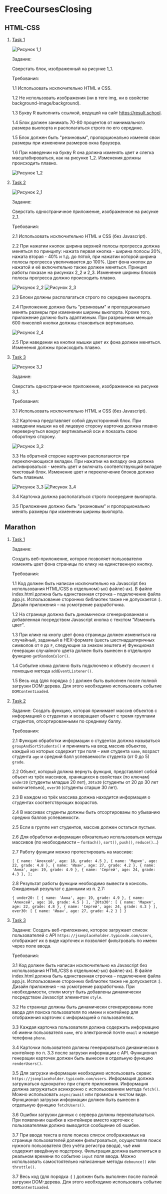 # FreeCoursesClosing

## HTML-CSS

1. [Task 1](https://brainfixer-resultschool.github.io/FreeCoursesClosing/HTML-CSS/1/)

   ![Рисунок 1_1](HTML-CSS/1/1_1.png)

   Задание:

   Сверстать блок, изображенный на рисунке 1_1.

   Требования:

   1.1 Использовать исключительно HTML и CSS.

   1.2 Не использовать изображения (ни в теге img, ни в свойстве background-image/background).

   1.3 Букву R выполнить ссылкой, ведущей на сайт https://result.school.

   1.4 Блок должен занимать 70-80 процентов от минимального размера вьюпорта и располагаться строго по его середине.

   1.5 Блок должен быть "резиновым", пропорционально изменяя свои размеры при изменении размеров окна браузера.

   1.6 При наведении на букву R она должна изменять цвет и слегка масштабироваться, как на рисунке 1_2. Изменения должны происходить плавно.

   ![Рисунок 1_2](HTML-CSS/1/1_2.png)

2. [Task 2](https://brainfixer-resultschool.github.io/FreeCoursesClosing/HTML-CSS/2/)

   ![Рисунок 2_1](HTML-CSS/2/2_1.png)

   Задание:

   Сверстать одностраничное приложение, изображенное на рисунке 2_1.

   Требования:

   2.1 Использовать исключительно HTML и CSS (без Javascript).

   2.2 При нажатии кнопок ширина верхней полосы прогресса должна меняться по принципу: нажата первая кнопка - ширина полосы 20%, нажата вторая - 40% и т.д. до пятой, при нажатии которой ширина полосы прогресса увеличивается до 100%. Цвет фона кнопок до нажатой и её включительно также должен меняться. Принцип работы показан на рисунках 2_2 и 2_3. Изменение ширины блоков полосы прогресса должно происходить плавно.

   ![Рисунок 2_2](HTML-CSS/2/2_2.png)
   ![Рисунок 2_3](HTML-CSS/2/2_3.png)

   2.3 Блоки должны располагаться строго по середине вьюпорта.

   2.4 Приложение должно быть "резиновым" и пропорционально менять размеры при изменении ширины вьюпорта. Кроме того, приложение должно быть адаптивным. При разрешении меньше 600 пикселей кнопки должны становиться вертикально.

   ![Рисунок 2_4](HTML-CSS/2/2_4.png)

   2.5 При наведении на кнопки мышки цвет их фона должен меняться. Изменения должны происходить плавно.

3. [Task 3](https://brainfixer-resultschool.github.io/FreeCoursesClosing/HTML-CSS/3/)

   ![Рисунок 3_1](HTML-CSS/3/3_1.png)

   Задание:

   Сверстать одностраничное приложение, изображенное на рисунке 3_1.

   Требования:

   3.1 Использовать исключительно HTML и CSS (без Javascript).

   3.2 Карточка представляет собой двухсторонний блок. При наведении мышки на её лицевую сторону карточка должна плавно перевернуться вокруг вертикальной оси и показать свою оборотную сторону.

   ![Рисунок 3_2](HTML-CSS/3/3_2.png)

   3.3 На обратной стороне карточки располагаются три переключающихся вкладки. При нажатии на вкладку она должна активироваться - менять цвет и включать соответствующий вкладке текстовый блок. Изменение цвет и переключение блоков должно быть плавным.

   ![Рисунок 3_3](HTML-CSS/3/3_3.png)
   ![Рисунок 3_4](HTML-CSS/3/3_4.png)

   3.4 Карточка должна располагаться строго посередине вьюпорта.

   3.5 Приложение должно быть "резиновым" и пропорционально менять размеры при изменении ширины вьюпорта.

## Marathon

1. [Task 1](https://brainfixer-resultschool.github.io/FreeCoursesClosing/Marathon/1/)

   Задание:

   Создать веб-приложение, которое позволяет пользователю изменять цвет фона страницы по клику на единственную кнопку.

   Требования:

   1.1 Код должен быть написан исключительно на Javascript без использования HTML/CSS в отдельном(-ых) файле(-ах). В файле index.html должна быть единственная строчка – подключение файла app.js. Использование сторонних библиотек также не допускается :). Дизайн приложения – на усмотрение разработчика.

   1.2 На странице должна быть динамически сгенерированная и добавленная посредством Javascript кнопка с текстом "Изменить цвет".

   1.3 При клике на кнопу цвет фона страницы должен измениться на случайный, заданный в HEX-формате (шесть шестнадцатиричных символов от `0` до `F`, следующие за знаком хештега `#`) Функционал генерации случайного цвета должен быть вынесен в отдельную функцию `getRandomColor()`.

   1.4 Событие клика должно быть подключено к объекту `document` с помощью метода `addEventListener()`.

   1.5 Весь код (для порядка :) ) должен быть выполнен после полной загрузки DOM-дерева. Для этого необходимо использовать событие `DOMContentLoaded`.

2. [Task 2](https://brainfixer-resultschool.github.io/FreeCoursesClosing/Marathon/2/)

   Задание: Создать функцию, которая принимает массив объектов с информацией о студентах и возвращает объект с тремя группами студентов, отсортированными по среднему баллу.

   Требования:

   2.1 Функция обработки информации о студентах должна называться `groupAndSortStudents()` и принимать на вход массив объектов, каждый из которых содержит три поля – имя студента `name`, возраст студента `age` и средний балл успеваемости студента (от 0 до 5) `grade`.

   2.2 Объект, который должна вернуть функция, представляет собой объект из трёх массивов, хранящихся в свойствах (по ключам) `under20` (студенты младше 20 лет), `20to30` (студенты от 20 до 30 лет включительно), `over30` (студенты старше 30 лет).

   2.3 В каждом из трёх массива должна находится информация о студентах соответствующих возрастов.

   2.4 В массивах студенты должны быть отсортированы по убыванию средних баллов успеваемости.

   2.5 Если в группе нет студентов, массив должен остаться пустым.

   2.6 Для обработки информации обязательно использоваться методы массивов (по необходимости – `forEach()`, `sort()`, `push()`, `reduce()`...)

   2.7 Работу функции можно протестировать на массиве:

   `[
   { name: 'Алексей', age: 18, grade: 4.5 },
   { name: 'Мария', age: 22, grade: 4.8 },
   { name: 'Иван', age: 27, grade: 4.2 },
   { name: 'Анна', age: 19, grade: 4.9 },
   { name: 'Сергей', age: 24, grade: 4.3 },
];`

   2.8 Результат работы функции необходимо вывести в консоль. Ожидаемый результат с данными из п. 2.7:

   `{
under20: [
   { name: 'Анна', age: 19, grade: 4.9 },
   { name: 'Алексей', age: 18, grade: 4.5 }
],
'20to30': [
   { name: 'Мария', age: 22, grade: 4.8 },
   { name: 'Сергей', age: 24, grade: 4.3 }
],
over30: [ { name: 'Иван', age: 27, grade: 4.2 } ]
}`

3. [Task 3](https://brainfixer-resultschool.github.io/FreeCoursesClosing/Marathon/3/)

   Задание: Создать веб-приложение, которое загружает список пользователей с API `https://jsonplaceholder.typicode.com/users`, отображает их в виде карточек и позволяет фильтровать по имени через поле ввода.

   Требования:

   3.1 Код должен быть написан исключительно на Javascript без использования HTML/CSS в отдельном(-ых) файле(-ах). В файле index.html должна быть единственная строчка – подключение файла app.js. Использование сторонних библиотек также не допускается :). Дизайн приложения – на усмотрение разработчика. При необходимости, стили могут быть добавлены динамически посредством Javascript элементом `style`.

   3.2 На странице должны быть динамически сгенерированы поле ввода для поиска пользователя по имени и контейнер для отображения карточек с информацией о пользователях.

   3.3 Каждая карточка пользователя должна содержать информацию об имени пользователя `name`, его электронной почте `email` и номере телефона `phone`.

   3.4 Карточки пользователя должны генерироваться динамически в контейнер по п. 3.3 после загрузки информации с API. Функционал генерации карточек должен быть вынесен в отдельную функцию `renderUsers()`.

   3.5 Для загрузки информации необходимо использовать сервис `https://jsonplaceholder.typicode.com/users`. Информация должна загружаться однократно при старте приложения. Информация должна загружаться асинхронно с использованием метода `fetch()`. Можно использовать `async/await` или промисы в чистом виде. Функционал загрузки информации должен быть вынесен в отдельную функцию `fetchUsers()`.

   3.6 Ошибки загрузки данных с сервера должны перехватываться. При появлении ошибки в контейнере вместо карточек с пользователями должно выводится сообщение об ошибке.

   3.7 При вводе текста в поле поиска список отображаемых на странице пользователей должен фильтроваться, осуществляя поиск нужного пользователя (без учёта регистра ввода), чьё имя содержит введённую подстроку. Фильтрация должна выполняться в реальном времени по событию `input` поля ввода. Можно использовать самостоятельно написанные методы `debounce()` или `throttle()`.

   3.7 Весь код (для порядка :) ) должен быть выполнен после полной загрузки DOM-дерева. Для этого необходимо использовать событие `DOMContentLoaded`.
